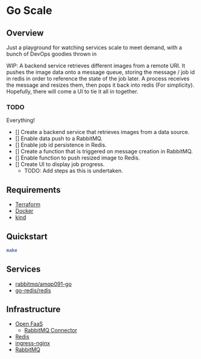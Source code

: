 # Go Scale

## Overview

Just a playground for watching services scale to meet demand, with a bunch of DevOps goodies thrown in

WIP: A backend service retrieves different images from a remote URI. It pushes the image data onto a message queue,
storing the message / job id in redis in order to reference the state of the job later. A process receives the message
and resizes them, then pops it back into redis (For simplicity). Hopefully, there will come a UI to tie it all in
together.

### TODO

Everything!

- [] Create a backend service that retrieves images from a data source.
- [] Enable data push to a RabbitMQ.
- [] Enable job id persistence in Redis.
- [] Create a function that is triggered on message creation in RabbitMQ.
- [] Enable function to push resized image to Redis.
- [] Create UI to display job progress.
    - TODO: Add steps as this is undertaken.

## Requirements

- [Terraform](https://www.terraform.io/)
- [Docker](https://www.docker.com/)
- [kind](https://kind.sigs.k8s.io/)

## Quickstart

```bash
make
```

## Services

- [rabbitmq/amqp091-go](https://github.com/rabbitmq/amqp091-go)
- [go-redis/redis](https://github.com/go-redis/redis)

## Infrastructure

- [Open FaaS](https://github.com/openfaas/faas-netes/blob/master/chart/openfaas/README.md)
    - [RabbitMQ Connector](https://github.com/Templum/rabbitmq-connector)
- [Redis](https://github.com/redis/redis)
- [ingress-nginx](https://github.com/kubernetes/ingress-nginx/)
- [RabbitMQ](https://github.com/rabbitmq/rabbitmq-server)
